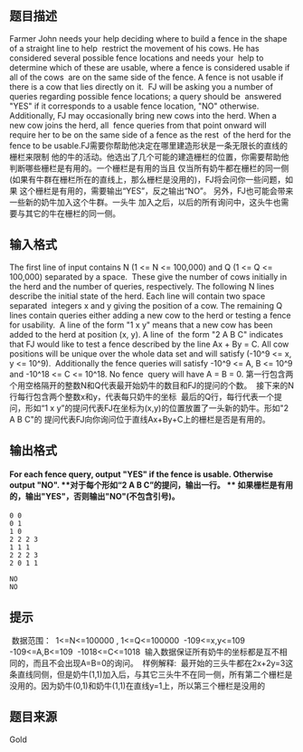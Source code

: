 


## 题目描述
Farmer John needs your help deciding where to build a fence in the shape of a straight line to help 
restrict the movement of his cows. He has considered several possible fence locations and needs your 
help to determine which of these are usable, where a fence is considered usable if all of the cows 
are on the same side of the fence. A fence is not usable if there is a cow that lies directly on it. 
FJ will be asking you a number of queries regarding possible fence locations; a query should be 
answered "YES" if it corresponds to a usable fence location, "NO" otherwise.
Additionally, FJ may occasionally bring new cows into the herd. When a new cow joins the herd, all 
fence queries from that point onward will require her to be on the same side of a fence as the rest 
of the herd for the fence to be usable.FJ需要你帮助他决定在哪里建造形状是一条无限长的直线的栅栏来限制
他的牛的活动。他选出了几个可能的建造栅栏的位置，你需要帮助他判断哪些栅栏是有用的。一个栅栏是有用的当且
仅当所有奶牛都在栅栏的同一侧(如果有牛群在栅栏所在的直线上，那么栅栏是没用的)，FJ将会问你一些问题，如果
这个栅栏是有用的，需要输出“YES”，反之输出“NO”。 另外，FJ也可能会带来一些新的奶牛加入这个牛群。一头牛
加入之后，以后的所有询问中，这头牛也需要与其它的牛在栅栏的同一侧。 
## 输入格式
The first line of input contains N (1 <= N <= 100,000) and Q (1 <= Q <= 100,000) separated by a space. 
These give the number of cows initially in the herd and the number of queries, respectively.
The following N lines describe the initial state of the herd. Each line will contain two space separated 
integers x and y giving the position of a cow.
The remaining Q lines contain queries either adding a new cow to the herd or testing a fence for usability. 
A line of the form "1 x y" means that a new cow has been added to the herd at position (x, y). A line of 
the form "2 A B C" indicates that FJ would like to test a fence described by the line Ax + By = C.
All cow positions will be unique over the whole data set and will satisfy (-10^9 <= x, y <= 10^9). 
Additionally the fence queries will satisfy -10^9 <= A, B <= 10^9 and -10^18 <= C <= 10^18. No fence 
query will have A = B = 0.
第一行包含两个用空格隔开的整数N和Q代表最开始奶牛的数目和FJ的提问的个数。 
接下来的N行每行包含两个整数x和y，代表每只奶牛的坐标 
最后的Q行，每行代表一个提问，形如“1 x y”的提问代表FJ在坐标为(x,y)的位置放置了一头新的奶牛。形如"2 A B C"的
提问代表FJ向你询问位于直线Ax+By+C上的栅栏是否是有用的。
## 输出格式
<h4>

For each fence query, output "YES" if the fence is usable. Otherwise output "NO".
**对于每个形如“2 A B C”的提问，输出一行。 ** 
**如果栅栏是有用的，输出"YES"，否则输出"NO"(不包含引号)。** 
</h4>


```input13 4
0 0
0 1
1 0
2 2 2 3
1 1 1
2 2 2 3
2 0 1 1

```

```output1YES
NO
NO
```

## 提示
 数据范围： 
1<=N<=100000 , 1<=Q<=100000 
-109<=x,y<=109 
-109<=A,B<=109 
-1018<=C<=1018 
输入数据保证所有奶牛的坐标都是互不相同的，而且不会出现A=B=0的询问。 
样例解释: 
最开始的三头牛都在2x+2y=3这条直线同侧，但是奶牛(1,1)加入后，与其它三头牛不在同一侧，所有第二个栅栏是没用的。因为奶牛(0,1)和奶牛(1,1)在直线y=1上，所以第三个栅栏是没用的 
## 题目来源
Gold


